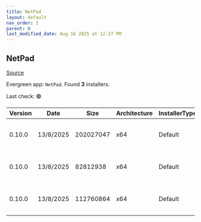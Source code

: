 ```yaml
---
title: NetPad
layout: default
nav_order: 2
parent: N
last_modified_date: Aug 16 2025 at 12:27 PM
---
```


## NetPad

[Source](https://github.com/tareqimbasher/NetPad)

Evergreen app: `NetPad`. Found **3** installers.

Last check: 🟢

| Version | Date      | Size      | Architecture | InstallerType | Type | URI                                                                                                                                                                                                    |
| ------- | --------- | --------- | ------------ | ------------- | ---- | ------------------------------------------------------------------------------------------------------------------------------------------------------------------------------------------------------ |
| 0.10.0  | 13/8/2025 | 202027047 | x64          | Default       | exe  | [https://github.com/tareqimbasher/NetPad/releases/download/v0.10.0/netpad-0.10.0-win-x64.exe](https://github.com/tareqimbasher/NetPad/releases/download/v0.10.0/netpad-0.10.0-win-x64.exe)             |
| 0.10.0  | 13/8/2025 | 82812938  | x64          | Default       | exe  | [https://github.com/tareqimbasher/NetPad/releases/download/v0.10.0/netpad_vnext-0.10.0-win-x64.exe](https://github.com/tareqimbasher/NetPad/releases/download/v0.10.0/netpad_vnext-0.10.0-win-x64.exe) |
| 0.10.0  | 13/8/2025 | 112760864 | x64          | Default       | msi  | [https://github.com/tareqimbasher/NetPad/releases/download/v0.10.0/netpad_vnext-0.10.0-win-x64.msi](https://github.com/tareqimbasher/NetPad/releases/download/v0.10.0/netpad_vnext-0.10.0-win-x64.msi) |
